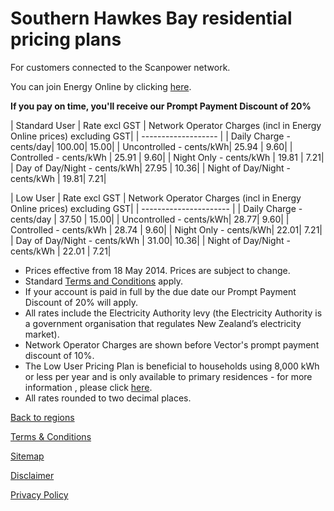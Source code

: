 # Southern Hawkes Bay residential pricing plans
For customers connected to the Scanpower network.


You can join Energy Online by clicking [here](http://www.energyonline.co.nz/Default.aspx?tabid=98).

**If you pay on time, you'll receive our Prompt Payment Discount of 20%**


| Standard User	| Rate excl GST	| Network Operator Charges (incl in Energy Online prices) excluding GST| 
| ------------------- | 
| Daily Charge - cents/day| 	100.00| 	15.00| 
| Uncontrolled - cents/kWh| 	25.94	| 9.60| 
| Controlled - cents/kWh	| 25.91	| 9.60| 
| Night Only - cents/kWh	| 19.81	| 7.21| 
| Day of Day/Night - cents/kWh| 	27.95	| 10.36| 
| Night of Day/Night - cents/kWh	| 19.81| 	7.21| 
 

| Low User	| Rate excl GST	| Network Operator Charges (incl in Energy Online prices) excluding GST| 
| ---------------------- | 
| Daily Charge - cents/day	| 37.50	| 15.00| 
| Uncontrolled - cents/kWh| 	28.77| 	9.60| 
| Controlled - cents/kWh	| 28.74	| 9.60| 
| Night Only - cents/kWh| 	22.01| 	7.21| 
| Day of Day/Night - cents/kWh	| 31.00| 	10.36| 
| Night of Day/Night - cents/kWh	| 22.01	| 7.21| 

- Prices effective from 18 May 2014. Prices are subject to change.
- Standard [Terms and Conditions](http://www.energyonline.co.nz/Default.aspx?tabid=169) apply.
- If your account is paid in full by the due date our Prompt Payment Discount of 20% will apply.
- All rates include the Electricity Authority levy (the Electricity Authority is a government organisation that regulates New Zealand’s electricity market).
- Network Operator Charges are shown before Vector's prompt payment discount of 10%.
- The Low User Pricing Plan is beneficial to households using 8,000 kWh or less per year and is only available to primary residences - for more information , please click [here](http://www.energyonline.co.nz/Default.aspx?tabid=148).
- All rates rounded to two decimal places.


[Back to regions](http://www.energyonline.co.nz/residential/pricing_plans/residential_electricity_pricing_plans)

[Terms & Conditions](http://www.energyonline.co.nz/terms)

[Sitemap](http://www.energyonline.co.nz/home/site_map)

[Disclaimer](http://www.energyonline.co.nz/home/site_map/disclaimer)

[Privacy Policy](http://www.energyonline.co.nz/home/site_map/privacy_policy)
